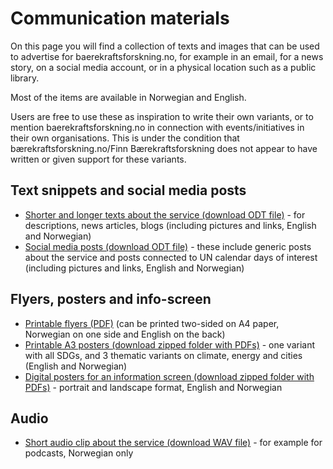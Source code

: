 # Communication materials

On this page you will find a collection of texts and images that can be used to advertise for baerekraftsforskning.no, for example in an email, for a news story, on a social media account, or in a physical location such as a public library.

Most of the items are available in Norwegian and English.

Users are free to use these as inspiration to write their own variants, or to mention baerekraftsforskning.no in connection with events/initiatives in their own organisations. This is under the condition that bærekraftsforskning.no/Finn Bærekraftsforskning does not appear to have written or given support for these variants.

## Text snippets and social media posts
- [Shorter and longer texts about the service (download ODT file)](https://github.com/SDGforskning/communication-materials/raw/main/information-short-articles.odt) - for descriptions, news articles, blogs (including pictures and links, English and Norwegian)
- [Social media posts (download ODT file)](https://github.com/SDGforskning/communication-materials/raw/main/social-media-days.odt) - these include generic posts about the service and posts connected to UN calendar days of interest (including pictures and links, English and Norwegian)

## Flyers, posters and info-screen

- [Printable flyers (PDF)](https://github.com/SDGforskning/communication-materials/raw/main/flyer-twosided-english-norwegian.pdf) (can be printed two-sided on A4 paper, Norwegian on one side and English on the back)
- [Printable A3 posters (download zipped folder with PDFs)](https://github.com/SDGforskning/communication-materials/raw/main/a3posters.zip) - one variant with all SDGs, and 3 thematic variants on climate, energy and cities (English and Norwegian)
- [Digital posters for an information screen (download zipped folder with PDFs)](https://github.com/SDGforskning/communication-materials/raw/main/Infoscreen.zip) - portrait and landscape format, English and Norwegian

## Audio

- [Short audio clip about the service (download WAV file)](https://github.com/SDGforskning/communication-materials/raw/main/audioclip-about.wav) - for example for podcasts, Norwegian only

